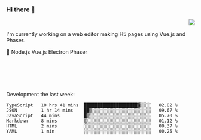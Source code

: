 ### Hi there 👋

<img align="right" src="https://github-readme-stats.vercel.app/api?username=jasonpanggo"/>

<br>
<p align="left">
I'm currently working on a web editor making H5 pages using Vue.js and Phaser.
</p>
<p align="left">
📖 Node.js Vue.js Electron Phaser
</p>
<br>
<br>
<br>
<br>

Development the last week:
<!--START_SECTION:waka-->

```text
TypeScript   10 hrs 41 mins  ████████████████████▓░░░░   82.82 %
JSON         1 hr 14 mins    ██▒░░░░░░░░░░░░░░░░░░░░░░   09.67 %
JavaScript   44 mins         █▒░░░░░░░░░░░░░░░░░░░░░░░   05.70 %
Markdown     8 mins          ▒░░░░░░░░░░░░░░░░░░░░░░░░   01.12 %
HTML         2 mins          ░░░░░░░░░░░░░░░░░░░░░░░░░   00.37 %
YAML         1 min           ░░░░░░░░░░░░░░░░░░░░░░░░░   00.25 %
```

<!--END_SECTION:waka-->

<!--
**JASONPANGGO/jasonpanggo** is a ✨ _special_ ✨ repository because its `README.md` (this file) appears on your GitHub profile.

Here are some ideas to get you started:

- 🔭 I’m currently working on ...
- 🌱 I’m currently learning ...
- 👯 I’m looking to collaborate on ...
- 🤔 I’m looking for help with ...
- 💬 Ask me about ...
- 📫 How to reach me: ...
- 😄 Pronouns: ...
- ⚡ Fun fact: ...
-->
